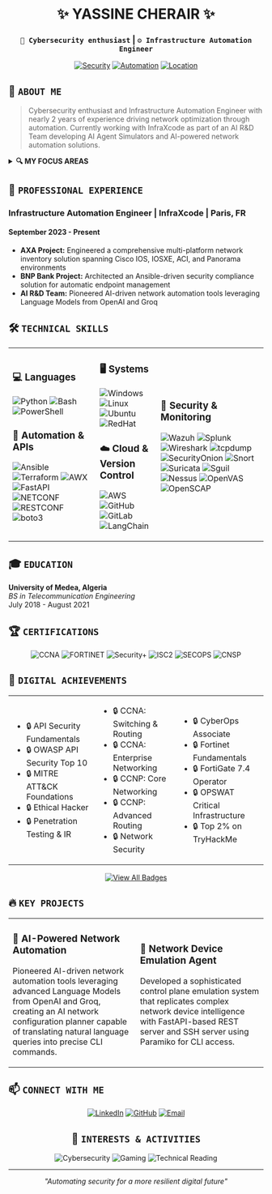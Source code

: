 <div align="center">
  
# ✨ YASSINE CHERAIR ✨

### `🔐 Cybersecurity enthusiast` | `⚙️ Infrastructure Automation Engineer` 

[![Security](https://img.shields.io/badge/SECURITY-EXPERT-FF0000?style=for-the-badge&logo=shield&logoColor=white)](https://github.com/YassineCherair)
[![Automation](https://img.shields.io/badge/AUTOMATION-ENGINEER-0099FF?style=for-the-badge&logo=ansible&logoColor=white)](https://github.com/YassineCherair)
[![Location](https://img.shields.io/badge/LOCATION-ALGERIA-22BB33?style=for-the-badge&logo=map-pin&logoColor=white)](https://github.com/YassineCherair)

</div>

## 🧠 `ABOUT ME`

> Cybersecurity enthusiast and Infrastructure Automation Engineer with nearly 2 years of experience driving network optimization through automation. Currently working with InfraXcode as part of an AI R&D Team developing AI Agent Simulators and AI-powered network automation solutions.

<details>
<summary><b>🔍 MY FOCUS AREAS</b></summary>
<br>

- **🛡️ IT Infrastcture Automation**
- **Networking and NetDevOPS**
- **CyberSecurity**
- **AI Agent Development**


</details>

## 💼 `PROFESSIONAL EXPERIENCE`

### Infrastructure Automation Engineer | InfraXcode | Paris, FR
#### September 2023 - Present

- **AXA Project:** Engineered a comprehensive multi-platform network inventory solution spanning Cisco IOS, IOSXE, ACI, and Panorama environments
- **BNP Bank Project:** Architected an Ansible-driven security compliance solution for automatic endpoint management
- **AI R&D Team:** Pioneered AI-driven network automation tools leveraging Language Models from OpenAI and Groq

## 🛠️ `TECHNICAL SKILLS`

<table>
<tr>
<td>

### 💻 Languages
![Python](https://img.shields.io/badge/PYTHON-3776AB?style=flat-square&logo=python&logoColor=white)
![Bash](https://img.shields.io/badge/BASH-4EAA25?style=flat-square&logo=gnu-bash&logoColor=white)
![PowerShell](https://img.shields.io/badge/POWERSHELL-5391FE?style=flat-square&logo=powershell&logoColor=white)

### 🤖 Automation & APIs
![Ansible](https://img.shields.io/badge/ANSIBLE-EE0000?style=flat-square&logo=ansible&logoColor=white)
![Terraform](https://img.shields.io/badge/TERRAFORM-7B42BC?style=flat-square&logo=terraform&logoColor=white)
![AWX](https://img.shields.io/badge/AWX-FF0000?style=flat-square&logoColor=white)
![FastAPI](https://img.shields.io/badge/FASTAPI-009688?style=flat-square&logo=fastapi&logoColor=white)
![NETCONF](https://img.shields.io/badge/NETCONF-00C7B7?style=flat-square&logoColor=white)
![RESTCONF](https://img.shields.io/badge/RESTCONF-009688?style=flat-square&logoColor=white)
![boto3](https://img.shields.io/badge/BOTO3-FF9900?style=flat-square&logo=amazon-aws&logoColor=white)

</td>
<td>

### 🖥️ Systems
![Windows](https://img.shields.io/badge/WINDOWS-0078D6?style=flat-square&logo=windows&logoColor=white)
![Linux](https://img.shields.io/badge/LINUX-FCC624?style=flat-square&logo=linux&logoColor=black)
![Ubuntu](https://img.shields.io/badge/UBUNTU-E95420?style=flat-square&logo=ubuntu&logoColor=white)
![RedHat](https://img.shields.io/badge/REDHAT-EE0000?style=flat-square&logo=red-hat&logoColor=white)

### ☁️ Cloud & Version Control
![AWS](https://img.shields.io/badge/AWS-232F3E?style=flat-square&logo=amazon-aws&logoColor=white)
![GitHub](https://img.shields.io/badge/GITHUB-181717?style=flat-square&logo=github&logoColor=white)
![GitLab](https://img.shields.io/badge/GITLAB-FCA121?style=flat-square&logo=gitlab&logoColor=white)
![LangChain](https://img.shields.io/badge/LANGCHAIN-3178C6?style=flat-square&logoColor=white)

</td>
<td>

### 🔐 Security & Monitoring
![Wazuh](https://img.shields.io/badge/WAZUH-1A73E8?style=flat-square&logoColor=white)
![Splunk](https://img.shields.io/badge/SPLUNK-000000?style=flat-square&logo=splunk&logoColor=white)
![Wireshark](https://img.shields.io/badge/WIRESHARK-1679A7?style=flat-square&logo=wireshark&logoColor=white)
![tcpdump](https://img.shields.io/badge/TCPDUMP-4D4D4D?style=flat-square&logoColor=white)
![SecurityOnion](https://img.shields.io/badge/SECURITY_ONION-2E8B57?style=flat-square&logoColor=white)
![Snort](https://img.shields.io/badge/SNORT-FF7F00?style=flat-square&logoColor=white)
![Suricata](https://img.shields.io/badge/SURICATA-EF3B2D?style=flat-square&logoColor=white)
![Sguil](https://img.shields.io/badge/SGUIL-4B275F?style=flat-square&logoColor=white)
![Nessus](https://img.shields.io/badge/NESSUS-009933?style=flat-square&logoColor=white)
![OpenVAS](https://img.shields.io/badge/OPENVAS-008000?style=flat-square&logoColor=white)
![OpenSCAP](https://img.shields.io/badge/OPENSCAP-4682B4?style=flat-square&logoColor=white)

</td>
</tr>
</table>

## 🎓 `EDUCATION`

**University of Medea, Algeria**  
*BS in Telecommunication Engineering*  
July 2018 - August 2021

## 🏆 `CERTIFICATIONS`

<div align="center">

![CCNA](https://img.shields.io/badge/CISCO-CCNA-00BCEB?style=for-the-badge&logo=cisco&logoColor=white)
![FORTINET](https://img.shields.io/badge/FORTINET-CERTIFIED_ASSOCIATE-EE3124?style=for-the-badge&logo=fortinet&logoColor=white)
![Security+](https://img.shields.io/badge/COMPTIA-SECURITY+-FF0000?style=for-the-badge&logo=comptia&logoColor=white)
![ISC2](https://img.shields.io/badge/ISC²-CERTIFIED_CYBERSECURITY-5F5F5F?style=for-the-badge&logoColor=white)
![SECOPS](https://img.shields.io/badge/SECOPS-APPSEC_PRACTITIONER-00B2A9?style=for-the-badge&logoColor=white)
![CNSP](https://img.shields.io/badge/SECOPS-CNSP-FF6B6B?style=for-the-badge&logoColor=white)

</div>

## 🥇 `DIGITAL ACHIEVEMENTS`

<div align="center">

<table>
<tr>
<td>

- 🔒 API Security Fundamentals
- 🔒 OWASP API Security Top 10
- 🔒 MITRE ATT&CK Foundations
- 🔒 Ethical Hacker
- 🔒 Penetration Testing & IR

</td>
<td>

- 🔒 CCNA: Switching & Routing
- 🔒 CCNA: Enterprise Networking
- 🔒 CCNP: Core Networking
- 🔒 CCNP: Advanced Routing
- 🔒 Network Security

</td>
<td>

- 🔒 CyberOps Associate
- 🔒 Fortinet Fundamentals
- 🔒 FortiGate 7.4 Operator
- 🔒 OPSWAT Critical Infrastructure
- 🔒 Top 2% on TryHackMe

</td>
</tr>
</table>

[![View All Badges](https://img.shields.io/badge/VIEW_ALL_BADGES_ON_CREDLY-4285F4?style=for-the-badge&logo=credly&logoColor=white)](https://www.credly.com/users/yassine-cherair)

</div>

## 🔥 `KEY PROJECTS`

<table>
<tr>
<td width="50%">

### 🤖 AI-Powered Network Automation
Pioneered AI-driven network automation tools leveraging advanced Language Models from OpenAI and Groq, creating an AI network configuration planner capable of translating natural language queries into precise CLI commands.

</td>
<td width="50%">

### 🔄 Network Device Emulation Agent
Developed a sophisticated control plane emulation system that replicates complex network device intelligence with FastAPI-based REST server and SSH server using Paramiko for CLI access.

</td>
</tr>
</table>

## 📫 `CONNECT WITH ME`

<div align="center">

[![LinkedIn](https://img.shields.io/badge/LINKEDIN-0A66C2?style=for-the-badge&logo=linkedin&logoColor=white)](https://linkedin.com/in/yassine-cherair)
[![GitHub](https://img.shields.io/badge/GITHUB-181717?style=for-the-badge&logo=github&logoColor=white)](https://github.com/YassineCherair)
[![Email](https://img.shields.io/badge/EMAIL-EA4335?style=for-the-badge&logo=gmail&logoColor=white)](mailto:yassinecherair@gmail.com)

</div>

<div align="center">

## 🌟 `INTERESTS & ACTIVITIES`

![Cybersecurity](https://img.shields.io/badge/CYBERSECURITY-053B50?style=flat-square&logoColor=white)
![Gaming](https://img.shields.io/badge/GAMING-5865F2?style=flat-square&logo=discord&logoColor=white)
![Technical Reading](https://img.shields.io/badge/TECHNICAL_READING-8250DF?style=flat-square&logo=read-the-docs&logoColor=white)

---

<i>"Automating security for a more resilient digital future"</i>

</div>
